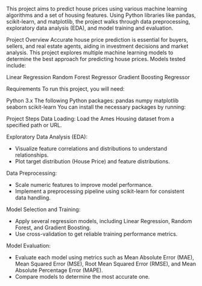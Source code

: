 This project aims to predict house prices using various machine learning algorithms and a set of housing features. Using Python libraries like pandas, scikit-learn, and matplotlib, the project walks through data preprocessing, exploratory data analysis (EDA), and model training and evaluation.

Project Overview
Accurate house price prediction is essential for buyers, sellers, and real estate agents, aiding in investment decisions and market analysis. This project explores multiple machine learning models to determine the best approach for predicting house prices. Models tested include:

Linear Regression
Random Forest Regressor
Gradient Boosting Regressor


Requirements
To run this project, you will need:

Python 3.x
The following Python packages: pandas numpy matplotlib seaborn scikit-learn
You can install the necessary packages by running:

Project Steps
Data Loading: Load the Ames Housing dataset from a specified path or URL.

Exploratory Data Analysis (EDA):

- Visualize feature correlations and distributions to understand relationships.
- Plot target distribution (House Price) and feature distributions.

Data Preprocessing:

- Scale numeric features to improve model performance.
- Implement a preprocessing pipeline using scikit-learn for consistent data handling.

Model Selection and Training:

- Apply several regression models, including Linear Regression, Random Forest, and Gradient Boosting.
- Use cross-validation to get reliable training performance metrics.

Model Evaluation:

- Evaluate each model using metrics such as Mean Absolute Error (MAE), Mean Squared Error (MSE), Root Mean Squared Error (RMSE), and Mean Absolute Percentage Error (MAPE).
- Compare models to determine the most accurate one.
